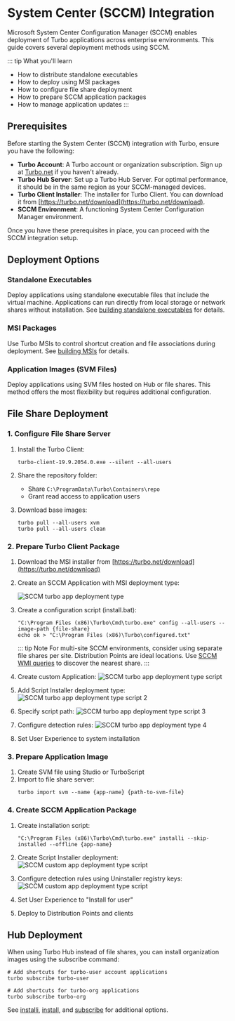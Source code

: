 # System Center (SCCM) Integration

Microsoft System Center Configuration Manager (SCCM) enables deployment of Turbo applications across enterprise environments. This guide covers several deployment methods using SCCM.

::: tip What you'll learn
- How to distribute standalone executables
- How to deploy using MSI packages
- How to configure file share deployment
- How to prepare SCCM application packages
- How to manage application updates
:::

## Prerequisites

Before starting the System Center (SCCM) integration with Turbo, ensure you have the following:

* **Turbo Account**: A Turbo account or organization subscription. Sign up at [Turbo.net](https://turbo.net/) if you haven't already.
* **Turbo Hub Server**: Set up a Turbo Hub Server. For optimal performance, it should be in the same region as your SCCM-managed devices.
* **Turbo Client Installer**: The installer for Turbo Client. You can download it from [https://turbo.net/download](https://turbo.net/download).
* **SCCM Environment**: A functioning System Center Configuration Manager environment.

Once you have these prerequisites in place, you can proceed with the SCCM integration setup.

## Deployment Options

### Standalone Executables
Deploy applications using standalone executable files that include the virtual machine. Applications can run directly from local storage or network shares without installation. See [building standalone executables](/studio/working-with-turbo-studio/standalone-executables) for details.

### MSI Packages
Use Turbo MSIs to control shortcut creation and file associations during deployment. See [building MSIs](/studio/working-with-turbo-studio/desktop) for details.

### Application Images (SVM Files)
Deploy applications using SVM files hosted on Hub or file shares. This method offers the most flexibility but requires additional configuration.

## File Share Deployment

### 1. Configure File Share Server

1. Install the Turbo Client:
   ```
   turbo-client-19.9.2054.0.exe --silent --all-users
   ```

2. Share the repository folder:
   - Share `C:\ProgramData\Turbo\Containers\repo`
   - Grant read access to application users

3. Download base images:
   ```
   turbo pull --all-users xvm
   turbo pull --all-users clean
   ```

### 2. Prepare Turbo Client Package

1. Download the MSI installer from [https://turbo.net/download](https://turbo.net/download)
2. Create an SCCM Application with MSI deployment type:

   ![SCCM turbo app deployment type](/images/sccm-2-turbo-app-deployment-type.png)

3. Create a configuration script (install.bat):
   ```batch
   "C:\Program Files (x86)\Turbo\Cmd\turbo.exe" config --all-users --image-path {file-share}
   echo ok > "C:\Program Files (x86)\Turbo\configured.txt"
   ```

   ::: tip Note
   For multi-site SCCM environments, consider using separate file shares per site. Distribution Points are ideal locations. Use [SCCM WMI queries](https://stackoverflow.com/questions/42250238/find-the-sccm-distribution-point-where-the-software-packages-reside) to discover the nearest share.
   :::

4. Create custom Application:
   ![SCCM turbo app deployment type script](/images/sccm-2-turbo-app-deployment-type-script-0.png)

5. Add Script Installer deployment type:
   ![SCCM turbo app deployment type script 2](/images/sccm-2-turbo-app-deployment-type-script-1.png)

6. Specify script path:
   ![SCCM turbo app deployment type script 3](/images/sccm-2-turbo-app-deployment-type-script-2.png)

7. Configure detection rules:
   ![SCCM turbo app deployment type 4](/images/sccm-2-turbo-app-deployment-type-script-3.png)

8. Set User Experience to system installation

### 3. Prepare Application Image

1. Create SVM file using Studio or TurboScript
2. Import to file share server:
   ```
   turbo import svm --name {app-name} {path-to-svm-file}
   ```

### 4. Create SCCM Application Package

1. Create installation script:
   ```batch
   "C:\Program Files (x86)\Turbo\Cmd\turbo.exe" installi --skip-installed --offline {app-name}
   ```

2. Create Script Installer deployment:
   ![SCCM custom app deployment type script](/images/sccm-3-custom-app-deployment-type-script-0.png)

3. Configure detection rules using Uninstaller registry keys:
   ![SCCM custom app deployment type script ](/images/sccm-3-custom-app-deployment-type-script-1.png)

4. Set User Experience to "Install for user"
5. Deploy to Distribution Points and clients

## Hub Deployment

When using Turbo Hub instead of file shares, you can install organization images using the subscribe command:

```batch
# Add shortcuts for turbo-user account applications
turbo subscribe turbo-user

# Add shortcuts for turbo-org applications
turbo subscribe turbo-org
```

See [installi](/client/command-line/installi), [install](/client/command-line/install), and [subscribe](/client/command-line/subscribe) for additional options.
